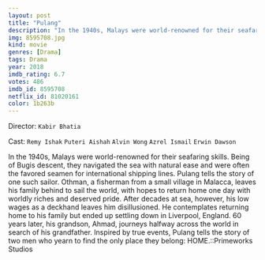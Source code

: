 ```yaml
---
layout: post
title: "Pulang"
description: "In the 1940s, Malays were world-renowned for their seafaring skills. Being of Bugis descent, they navigated the sea with natural ease and were often the favored seamen for international shipping lines. Pulang tells the story of one such sailor. Othman, a fisherman from a small village in Malacca, leaves his family behind to sail the world, with hopes to return home one day with worldly riches and deserved pride. After decades at sea, however, his low wages as a deckhand leaves him disillusioned. He contemplates returning home to his fami.."
img: 8595708.jpg
kind: movie
genres: [Drama]
tags: Drama 
year: 2018
imdb_rating: 6.7
votes: 486
imdb_id: 8595708
netflix_id: 81020161
color: 1b263b
---
```

Director: `Kabir Bhatia`  

Cast: `Remy Ishak` `Puteri Aishah` `Alvin Wong` `Azrel Ismail` `Erwin Dawson` 

In the 1940s, Malays were world-renowned for their seafaring skills. Being of Bugis descent, they navigated the sea with natural ease and were often the favored seamen for international shipping lines. Pulang tells the story of one such sailor. Othman, a fisherman from a small village in Malacca, leaves his family behind to sail the world, with hopes to return home one day with worldly riches and deserved pride. After decades at sea, however, his low wages as a deckhand leaves him disillusioned. He contemplates returning home to his family but ended up settling down in Liverpool, England. 60 years later, his grandson, Ahmad, journeys halfway across the world in search of his grandfather. Inspired by true events, Pulang tells the story of two men who yearn to find the only place they belong: HOME.::Primeworks Studios